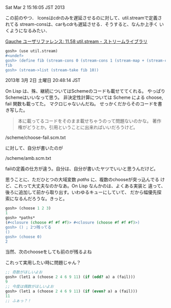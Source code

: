 Sat Mar  2 15:16:05 JST 2013

この前のやつ．
lconsはcdrのみを遅延させるのに対して、util.streamで定義されてる
stream-consは、carもcdrも遅延させる．そうすると、なんか上手く
いくようになるみたい．

[Gauche ユーザリファレンス: 11.58 util.stream - ストリームライブラリ](http://practical-scheme.net/gauche/man/gauche-refj_184.html)

```scheme
gosh> (use util.stream)
#<undef>
gosh> (define fib (stream-cons 0 (stream-cons 1 (stream-map + (stream-cdr fib) fib))))
fib
gosh> (stream->list (stream-take fib 10))                                      (0 1 1 2 3 5 8 13 21 34)
```

2013年  3月  2日 土曜日 20:48:14 JST

On Lisp は、殊、継続についてはSchemeのコードも載せててくれる。
やっぱりSchemeはいいなって思う。
非決定性計算については Scheme による choose, fail 関数も載ってた。
マクロじゃないんだね。
せっかくだからそのコードを書き写した。

> 本に載ってるコードをそのまま載せちゃうのって問題ないのかな。
> 著作権がどうとか。引用ということに出来ればいいだろうけど。

/scheme/choose-fail.scm.txt

に対して、自分が書いたのが

/scheme/amb.scm.txt

failの定義の仕方が違う。自分は、自分が書いたヤツでいいと思うんだけど。

思うことに、ただひとつの大域変数 *paths* に、複数のchooseが突っ込んでる
けど、これって大丈夫なのかなあ。On Lisp なんかのは、よくある実装と
違って、後ろに追加して前から取り出す。いわゆるキューにしていて、
だから幅優先探索になるんだろうな。きっと。

```scheme
gosh> (choose 1 2 3)
1
gosh> *paths*
(#<closure (choose #f #f #f)> #<closure (choose #f #f #f)>)
gosh> () ; 2つ残ってる
()
gosh> (choose 0)
2
```

当然、次のchooseをしても前のが残るよね

これって実用したい時に問題じゃん？

```scheme
;; 奇数がほしいよお
gosh> (let1 a (choose 2 4 6 9 11) (if (odd? a) a (fail)))
9
;; 今度は偶数がほしいよお
gosh> (let1 a (choose 2 4 6 9 11) (if (even? a) a (fail)))
11
;; ふぁっ？！
```
